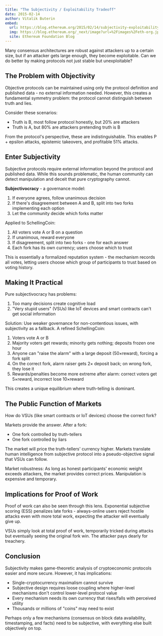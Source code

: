 ```yaml
---
title: "The Subjectivity / Exploitability Tradeoff"
date: 2015-02-14
author: Vitalik Buterin
embed:
  url: https://blog.ethereum.org/2015/02/14/subjectivity-exploitability-tradeoff
  img: https://blog.ethereum.org/_next/image?url=%2Fimages%2Feth-org.jpeg&w=1080&q=75
  site: Ethereum Foundation Blog
---
```


Many consensus architectures are robust against attackers up to a certain size, but if an attacker gets large enough, they become exploitable. Can we do better by making protocols not just stable but unexploitable?

## The Problem with Objectivity

Objective protocols can be maintained using only the protocol definition and published data - no external information needed. However, this creates a fundamental symmetry problem: the protocol cannot distinguish between truth and lies.

Consider these scenarios:
- Truth is B, most follow protocol honestly, but 20% are attackers
- Truth is A, but 80% are attackers pretending truth is B

From the protocol's perspective, these are indistinguishable. This enables P + epsilon attacks, epistemic takeovers, and profitable 51% attacks.

## Enter Subjectivity

Subjective protocols require external information beyond the protocol and published data. While this sounds problematic, the human community can detect manipulation and deceit that pure cryptography cannot.

**Subjectivocracy** - a governance model:
1. If everyone agrees, follow unanimous decision
2. If there's disagreement between A and B, split into two forks implementing each option
3. Let the community decide which forks matter

Applied to SchellingCoin:
1. All voters vote A or B on a question
2. If unanimous, reward everyone
3. If disagreement, split into two forks - one for each answer
4. Each fork has its own currency; users choose which to trust

This is essentially a formalized reputation system - the mechanism records all votes, letting users choose which group of participants to trust based on voting history.

## Making It Practical

Pure subjectivocracy has problems:
1. Too many decisions create cognitive load
2. "Very stupid users" (VSUs) like IoT devices and smart contracts can't get social information

Solution: Use weaker governance for non-contentious issues, with subjectivity as a fallback. A refined SchellingCoin:

1. Voters vote A or B
2. Majority voters get rewards; minority gets nothing; deposits frozen one hour
3. Anyone can "raise the alarm" with a large deposit (50×reward), forcing a fork split
4. On the correct fork, alarm raiser gets 2× deposit back; on wrong fork, they lose it
5. Rewards/penalties become more extreme after alarm: correct voters get 5×reward, incorrect lose 10×reward

This creates a unique equilibrium where truth-telling is dominant.

## The Public Function of Markets

How do VSUs (like smart contracts or IoT devices) choose the correct fork?

Markets provide the answer. After a fork:
- One fork controlled by truth-tellers
- One fork controlled by liars

The market will price the truth-tellers' currency higher. Markets translate human intelligence from subjective protocol into a pseudo-objective signal that VSUs can follow.

Market robustness: As long as honest participants' economic weight exceeds attackers, the market provides correct prices. Manipulation is expensive and temporary.

## Implications for Proof of Work

Proof of work can also be seen through this lens. Exponential subjective scoring (ESS) penalizes late forks - always-online users reject hostile attacks even with more total work, expecting the attacker will eventually give up.

VSUs simply look at total proof of work, temporarily tricked during attacks but eventually seeing the original fork win. The attacker pays dearly for treachery.

## Conclusion

Subjectivity makes game-theoretic analysis of cryptoeconomic protocols easier and more secure. However, it has implications:

- Single-cryptocurrency maximalism cannot survive
- Subjective design requires loose coupling where higher-level mechanisms don't control lower-level protocol value
- Every mechanism needs its own currency that rises/falls with perceived utility
- Thousands or millions of "coins" may need to exist

Perhaps only a few mechanisms (consensus on block data availability, timestamping, and facts) need to be subjective, with everything else built objectively on top.
